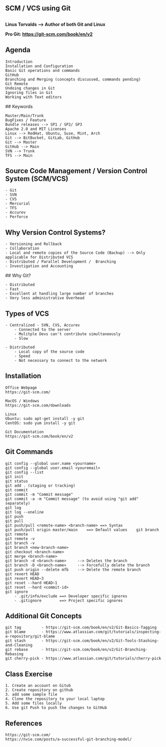 ## ###########################
## SCM / VCS using Git
## ###########################

**Linus Torvalds --> Author of both Git and Linux**

**Pro Git: https://git-scm.com/book/en/v2**
## Agenda

    Introduction
    Installation and Configuration
    Basic Git operations and commands
    GitHub
    Branching and Merging (concepts discussed, commands pending)
    Git Remote
    Undoing changes in Git
    Ignoring files in Git
    Working with Text editors


## Keywords

    Master/Main/Trunk
    BugFixes / Feature
    Bundle releases --> SP1 / SP2/ SP3
    Apache 2.0 and MIT Licenses
    Linux --> RedHat, Ubuntu, Suse, Mint, Arch
    Git --> BitBucket, GitLab, GitHub
    Git --> Master
    GitHub --> Main
    SVN --> Trunk
    TFS --> Main

## Source Code Management / Version Control System (SCM/VCS)

    - Git
    - SVN
    - CVS
    - Mercurial
    - TFS
    - Accurev
    - Perforce

## Why Version Control Systems?

    - Versioning and Rollback
    - Collaboration
    - Local and remote copies of the Source Code (Backup) --> Only applicable for Distributed VCS
    - Distributed / Parallel Development /  Branching    
    - Investigation and Accounting


## Why Git?

    - Distributed
    - Fast
    - Excellent at handling large number of branches
    - Very less administrative Overhead
     

## Types of VCS

    - Centralized - SVN, CVS, Accurev
        - Connected to the server
        - Mulitple Devs can't contribute simultaneously
        - Slow

    - Distributed
        - Local copy of the source code
        - Speed
        - Not necessary to connect to the network

## Installation

    Office Webpage
    https://git-scm.com/

    MacOS / Windows
    https://git-scm.com/downloads

    Linux
    Ubuntu: sudo apt-get install -y git
    CentOS: sudo yum install -y git

    Git Documentation
    https://git-scm.com/book/en/v2


## Git Commands

    git config --global user.name <yourname>
    git config --global user.email <youremail>
    git config --list
    git init
    git status
    git add . (staging or tracking)
    git commit
    git commit -m "Commit message"
    git commit -a -m "Commit message" (to avoid using "git add" separately)
    git log
    git log --oneline
    git push
    git pull
    git push/pull <remote-name> <branch-name> ==> Syntax
    git push/pull origin master/main    ==> Default values    git branch
    git remote
    git remote -v
    git branch -v
    git branch <new-branch-name>
    git checkout <branch-name>
    git merge <branch-name>
    git branch -d <branch-name>     --> Deletes the branch
    git branch -D <branch-name>     --> Forcefully delete the branch
    git push origin --delete mfb    --> Delete the remote branch
    git revert HEAD
    git revert HEAD~3
    git reset --hard HEAD~1
    git reset --hard <commit-id>
    git ignore
        - .git/info/exclude ==> Developer specific ignores
        - .gitignore        ==> Project specific ignores

## Additional Git Concepts

    git tag         - https://git-scm.com/book/en/v2/Git-Basics-Tagging
    git blame       - https://www.atlassian.com/git/tutorials/inspecting-a-repository/git-blame
    git stash       - https://git-scm.com/book/en/v2/Git-Tools-Stashing-and-Cleaning
    git rebase      - https://git-scm.com/book/en/v2/Git-Branching-Rebasing
    git cherry-pick - https://www.atlassian.com/git/tutorials/cherry-pick
    

## Class Exercise

    1. Create an account on Gitub
    2. Create repository on github
    3. add some sample file
    4. Clone the repository to your local laptop
    5. Add some files locally 
    6. Use git Push to push the changes to GitHub


## References

    https://git-scm.com/
    https://nvie.com/posts/a-successful-git-branching-model/
    


